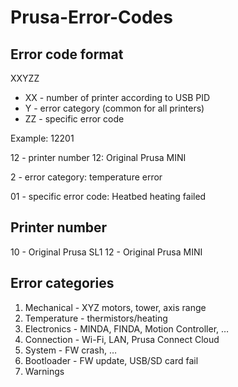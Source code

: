 # Prusa-Error-Codes

## Error code format <ErrorCode>

XXYZZ

- XX - number of printer according to USB PID
- Y - error category (common for all printers)
- ZZ - specific error code

Example: 12201

12 - printer number 12: Original Prusa MINI

2 - error category: temperature error

01 - specific error code: Heatbed heating failed

## Printer number
10 - Original Prusa SL1
12 - Original Prusa MINI

## Error categories
1. Mechanical - XYZ motors, tower, axis range
2. Temperature - thermistors/heating
3. Electronics - MINDA, FINDA, Motion Controller, …
4. Connection - Wi-Fi, LAN, Prusa Connect Cloud
5. System - FW crash, …
6. Bootloader - FW update, USB/SD card fail
7. Warnings
